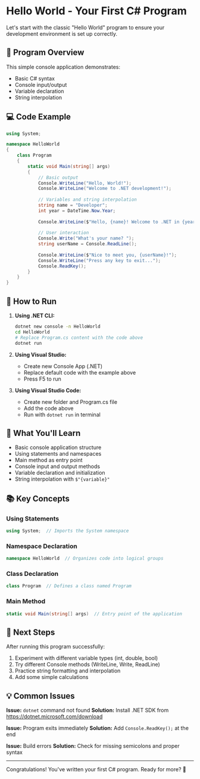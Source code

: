 # Hello World - Your First C# Program

Let's start with the classic "Hello World" program to ensure your development environment is set up correctly.

## 📝 Program Overview

This simple console application demonstrates:
- Basic C# syntax
- Console input/output
- Variable declaration
- String interpolation

## 💻 Code Example

```csharp
using System;

namespace HelloWorld
{
    class Program
    {
        static void Main(string[] args)
        {
            // Basic output
            Console.WriteLine("Hello, World!");
            Console.WriteLine("Welcome to .NET development!");
            
            // Variables and string interpolation
            string name = "Developer";
            int year = DateTime.Now.Year;
            
            Console.WriteLine($"Hello, {name}! Welcome to .NET in {year}!");
            
            // User interaction
            Console.Write("What's your name? ");
            string userName = Console.ReadLine();
            
            Console.WriteLine($"Nice to meet you, {userName}!");
            Console.WriteLine("Press any key to exit...");
            Console.ReadKey();
        }
    }
}
```

## 🚀 How to Run

1. **Using .NET CLI:**
   ```bash
   dotnet new console -n HelloWorld
   cd HelloWorld
   # Replace Program.cs content with the code above
   dotnet run
   ```

2. **Using Visual Studio:**
   - Create new Console App (.NET)
   - Replace default code with the example above
   - Press F5 to run

3. **Using Visual Studio Code:**
   - Create new folder and Program.cs file
   - Add the code above
   - Run with `dotnet run` in terminal

## 🎯 What You'll Learn

- Basic console application structure
- Using statements and namespaces
- Main method as entry point
- Console input and output methods
- Variable declaration and initialization
- String interpolation with `$"{variable}"`

## 📚 Key Concepts

### Using Statements
```csharp
using System;  // Imports the System namespace
```

### Namespace Declaration
```csharp
namespace HelloWorld  // Organizes code into logical groups
```

### Class Declaration
```csharp
class Program  // Defines a class named Program
```

### Main Method
```csharp
static void Main(string[] args)  // Entry point of the application
```

## 🎯 Next Steps

After running this program successfully:
1. Experiment with different variable types (int, double, bool)
2. Try different Console methods (WriteLine, Write, ReadLine)
3. Practice string formatting and interpolation
4. Add some simple calculations

## 💡 Common Issues

**Issue:** `dotnet` command not found
**Solution:** Install .NET SDK from https://dotnet.microsoft.com/download

**Issue:** Program exits immediately
**Solution:** Add `Console.ReadKey();` at the end

**Issue:** Build errors
**Solution:** Check for missing semicolons and proper syntax

---

Congratulations! You've written your first C# program. Ready for more? 🎉